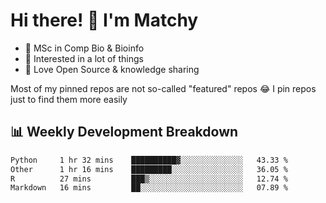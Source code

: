 # Hi there! 👋 I'm Matchy

- 🧬 MSc in Comp Bio & Bioinfo
- 🎈 Interested in a lot of things
- 💜 Love Open Source & knowledge sharing

Most of my pinned repos are not so-called "featured" repos 😂 I pin repos just to find them more easily

## 📊 Weekly Development Breakdown

<!--START_SECTION:waka-->

```txt
Python     1 hr 32 mins    ██████████▓░░░░░░░░░░░░░░   43.33 %
Other      1 hr 16 mins    █████████░░░░░░░░░░░░░░░░   36.05 %
R          27 mins         ███▒░░░░░░░░░░░░░░░░░░░░░   12.74 %
Markdown   16 mins         ██░░░░░░░░░░░░░░░░░░░░░░░   07.89 %
```

<!--END_SECTION:waka-->

